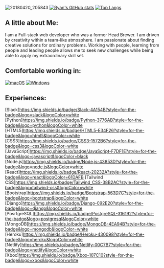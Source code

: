 ![20180420_205843](https://user-images.githubusercontent.com/104323543/185155775-9a2b2397-0f96-4664-ac57-dafe55c00073.jpg)
[![Ryan's GitHub stats](https://github-readme-stats.vercel.app/api?username=CoolRy1031)](https://github.com/CoolRy1031/github-readme-stats)
[![Top Langs](https://github-readme-stats.vercel.app/api/top-langs/?username=CoolRy1031)](https://github.com/CoolRy1031/github-readme-stats)
## A little about Me:
I am a Full-stack web developer who was a former Head Brewer. I am driven by creativity within a team-like atmosphere. I am passionate about finding creative solutions for ordinary problems. Working with people, learning from people and leading people allows me to seek new challenges while being able to apply my extraordinary skill set.
## Comfortable working in:
[![macOS](https://svgshare.com/i/ZjP.svg)](https://svgshare.com/i/ZjP.svg)
[![Windows](https://svgshare.com/i/ZhY.svg)](https://svgshare.com/i/ZhY.svg)
## Experiences:
[Slack]https://img.shields.io/badge/Slack-4A154B?style=for-the-badge&logo=slack&logoColor=white 	[Python]https://img.shields.io/badge/Python-3776AB?style=for-the-badge&logo=python&logoColor=white [HTML5]https://img.shields.io/badge/HTML5-E34F26?style=for-the-badge&logo=html5&logoColor=white [CSS3]https://img.shields.io/badge/CSS3-1572B6?style=for-the-badge&logo=css3&logoColor=white [JavaScript]https://img.shields.io/badge/JavaScript-F7DF1E?style=for-the-badge&logo=javascript&logoColor=black [Node.js]https://img.shields.io/badge/Node.js-43853D?style=for-the-badge&logo=node.js&logoColor=white [React]https://img.shields.io/badge/React-20232A?style=for-the-badge&logo=react&logoColor=61DAFB [Tailwind CSS]https://img.shields.io/badge/Tailwind_CSS-38B2AC?style=for-the-badge&logo=tailwind-css&logoColor=white [Bootstrap]https://img.shields.io/badge/Bootstrap-563D7C?style=for-the-badge&logo=bootstrap&logoColor=white 	[Django]https://img.shields.io/badge/Django-092E20?style=for-the-badge&logo=django&logoColor=white [PosrtgreSQL]https://img.shields.io/badge/PostgreSQL-316192?style=for-the-badge&logo=postgresql&logoColor=white 	[MongoDB]https://img.shields.io/badge/MongoDB-4EA94B?style=for-the-badge&logo=mongodb&logoColor=white [Heroku]https://img.shields.io/badge/Heroku-430098?style=for-the-badge&logo=heroku&logoColor=white [Netlify]https://img.shields.io/badge/Netlify-00C7B7?style=for-the-badge&logo=netlify&logoColor=white [Xbox]https://img.shields.io/badge/Xbox-107C10?style=for-the-badge&logo=xbox&logoColor=white
